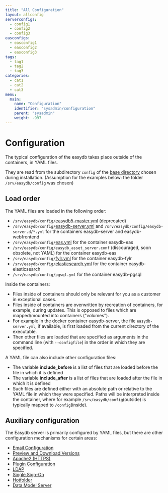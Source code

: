 ```yaml
---
title: "All Configuration"
layout: allconfig
serverconfigs:
  - config1
  - config2
  - config3
easconfigs:
  - easconfig1
  - easconfig2
  - easconfig3
tags:
  - tag1
  - tag2
  - tag3
categories:
  - cat1
  - cat2
  - cat3
menu:
  main:
    name: "Configuration"
    identifier: "sysadmin/configuration"
    parent: "sysadmin"
    weight: -997
---
```

# Configuration

The typical configuration of the easydb takes place outside of the containers, in YAML files.

They are read from the subdirectory `config` of the [base directory](/en/sysadmin/installation/#mount) chosen during installation. (Assumption for the examples below: the folder `/srv/easydb/config` was chosen)

## Load order

The YAML files are loaded in the following order:

- `/srv/easydb/config/`[easydb5-master.yml](easydb5-master.yml/) (deprecated)
- `/srv/easydb/config/`[easydb-server.yml](easydb-server.yml/) and `/srv/easydb/config/easydb-server.d/*.yml` for the containers easydb-server and easydb-webfrontend
- `/srv/easydb/config/`[eas.yml](eas/) for the container easydb-eas
- `/srv/easydb/config/easydb_asset_server.conf` (discouraged, soon obsolete, not YAML) for the container easydb-eas
- `/srv/easydb/config/`[fylr.yml](fylr.yml/) for the container easydb-fylr
- `/srv/easydb/config/`[elasticsearch.yml](elastic/elasticsearch.yml/) for the container easydb-elasticsearch
- `/srv/easydb/config/pgsql.yml` for the container easydb-pgsql

Inside the containers:

- Files inside of containers should only be relevant for you as a customer in exceptional cases.
- Files inside of containers are overwritten by recreation of containers, for example, during updates. This is opposed to files which are mapped/mounted into containers ("volumes").
- For example in the docker container easydb-server, the file `easydb-server.yml`, if available, is first loaded from the current directory of the executable.
- Then other files are loaded that are specified as arguments in the command line (with `--configfile`) in the order in which they are specified.

A YAML file can also include other configuration files:

- The variable **include_before** is a list of files that are loaded before the file in which it is defined
- The variable **include_after** is a list of files that are loaded after the file in which it is defined
- Such files are defined either with an absolute path or relative to the YAML file in which they were specified. Paths will be interpreted inside the container, where for example `/srv/easydb/config`(outside) is typically mapped to `/config`(inside).

## Auxiliary configuration

The Easydb server is primarily configured by YAML files, but there are other configuration mechanisms for certain areas:

- [Email Configuration](/en/sysadmin/configuration/easydb-server.yml/email/)
- [Preview and Download Versions](/en/sysadmin/configuration/easydb-server.yml/versions)
- [Apache2 (HTTPS)](/en/sysadmin/configuration/apache2)
- [Plugin Configuration](/en/sysadmin/configuration/easydb-server.yml/plugins/)
- [LDAP](/en/sysadmin/configuration/easydb-server.yml/plugins/ldap/)
- [Single Sign-On](/en/sysadmin/configuration/easydb-server.yml/plugins/sso)
- [Hotfolder](/en/sysadmin/configuration/easydb-server.yml/plugins/hotfolder/)
- [Data Model Server](/en/webfrontend/administration/datamodel/#objectstore)


[not ready]: # "- [EAS-Configuration](sysadmin/configuration/eas)"

